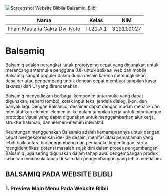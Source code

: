 ![Screenshot Website Blibli](https://github.com/IlhamMaulanaCakra/Balsamiq_Blibli/assets/92771347/b95f5b6c-2ec6-4000-adf3-775b5d994953)# Balsamiq_Blibli

| Nama                           | Kelas        | NIM          |
|--------------------------------|--------------|--------------|
| Ilham Maulana Cakra Dwi Noto   | TI.21.A.1    | 312110027    |

<h1> Balsamiq </h1>

  Balsamiq adalah perangkat lunak prototyping cepat yang digunakan untuk merancang antarmuka pengguna (UI) untuk aplikasi web dan mobile. Balsamiq sangat populer dalam dunia desain karena memungkinkan desainer atau pengembang untuk dengan cepat membuat tampilan kasar (sketsa) dari UI yang direncanakan.

  Balsamiq menyediakan berbagai komponen antarmuka yang dapat digunakan, seperti tombol, kotak input teks, jendela dialog, ikon, dan banyak lagi. Dengan Balsamiq, desainer dapat dengan mudah menarik dan menjatuhkan elemen-elemen ini ke dalam tampilan kerja untuk membangun prototipe visual yang dapat digunakan untuk menggambarkan alur kerja, struktur halaman, dan elemen-elemen interaktif.

  Keuntungan menggunakan Balsamiq adalah kemampuannya untuk dengan cepat mengekspresikan ide-ide desain, memfasilitasi pemahaman yang lebih baik antara tim pengembang dan pemangku kepentingan, serta mengidentifikasi potensi masalah sejak dini dalam proses pengembangan. Balsamiq juga sering digunakan dalam tahap awal pengembangan produk sebelum memasuki tahap desain dan pengembangan yang lebih mendalam.

  <h2> BALSAMIQ PADA WEBSITE BLIBLI</h2>
  <h3>1. Preview Main Menu Pada Website Blibli</h3>



